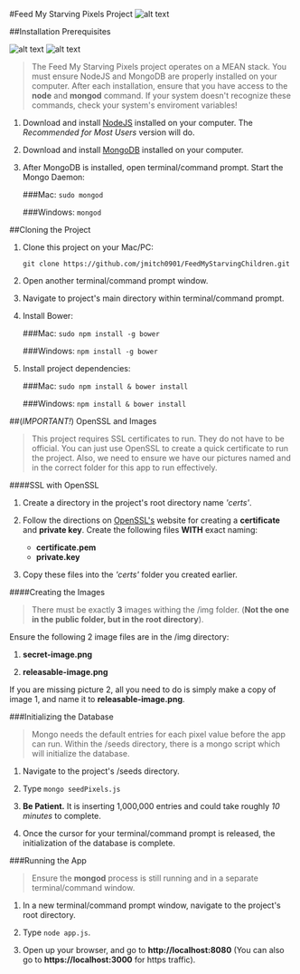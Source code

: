 #Feed My Starving Pixels Project
![alt text](https://www.fmsc.org/image/09-template-images/fmsc-logo.png "Feed My Starving Children") 

##Installation Prerequisites

![alt text](http://appv2.asustor.com/uploadIcons/0020_13878_1388394236_mongodb.png "MongoDB") 
![alt text](https://worldvectorlogo.com/logos/nodejs-icon.svg "NodeJS") 

>   The Feed My Starving Pixels project operates on a MEAN stack. You must ensure NodeJS and 
> MongoDB are properly installed on your computer. After each installation, ensure that 
> you have access to the **node** and **mongod** command. If your system doesn't recognize these commands, check your system's 
> enviroment variables!

1. Download and install [NodeJS](https://nodejs.org/en/ "Go to NodeJS.org") installed on your computer. The *Recommended for Most Users* version will do.

2. Download and install [MongoDB](https://www.mongodb.org/downloads#production "Go to MongoDB.com") installed on your computer. 

3. After MongoDB is installed, open terminal/command prompt. Start the Mongo Daemon:

    ###Mac: 
      `sudo mongod`
    
    ###Windows: 
      `mongod`

##Cloning the Project

1. Clone this project on your Mac/PC:

    `git clone https://github.com/jmitch0901/FeedMyStarvingChildren.git`

2. Open another terminal/command prompt window.

3. Navigate to project's main directory within terminal/command prompt.

4. Install Bower:

    ###Mac:
    `sudo npm install -g bower`
        
    ###Windows:
    `npm install -g bower`

5. Install project dependencies:

    ###Mac: 
      `sudo npm install & bower install`
    
    ###Windows: 
      `npm install & bower install`

##(*IMPORTANT!*) OpenSSL and Images
>   This project requires SSL certificates to run. They do not have to be official.
> You can just use OpenSSL to create a quick certificate to run the project. Also,
> we need to ensure we have our pictures named and in the correct folder for this 
> app to run effectively. 

####SSL with OpenSSL

1. Create a directory in the project's root directory name *'certs'*.
 
2. Follow the directions on [OpenSSL's](https://www.openssl.org/) website for creating a **certificate** and **private key**. Create the following files **WITH** exact naming:
    - **certificate.pem**
    - **private.key**
3. Copy these files into the *'certs'* folder you created earlier.

####Creating the Images
>   There must be exactly **3** images withing the /img folder.
> (**Not the one in the public folder, but in the root directory**).

Ensure the following 2 image files are in the /img directory: 
 1. **secret-image.png**

 2. **releasable-image.png**

If you are missing picture 2, all you need to do is simply make a copy of image 1, and name it to **releasable-image.png**.

###Initializing the Database
>   Mongo needs the default entries for each pixel value before the app can run. Within the /seeds directory,
> there is a mongo script which will initialize the database.

1. Navigate to the project's /seeds directory.

2. Type `mongo seedPixels.js`

3. **Be Patient.** It is inserting 1,000,000 entries and could take roughly *10 minutes* to complete.

4. Once the cursor for your terminal/command prompt is released, the initialization of the database is complete.

###Running the App
>   Ensure the **mongod** process is still running and in a separate terminal/command window.

1. In a new terminal/command prompt window, navigate to the project's root directory.

2. Type `node app.js`.

3. Open up your browser, and go to **http://localhost:8080** (You can also go to **https://localhost:3000** for https traffic).
    
    
